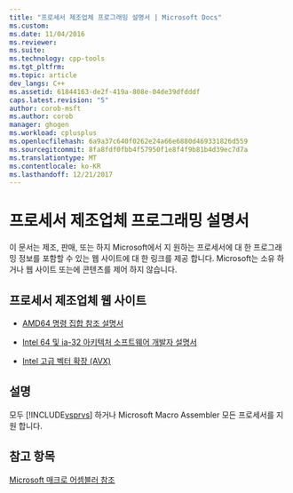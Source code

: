 ```yaml
---
title: "프로세서 제조업체 프로그래밍 설명서 | Microsoft Docs"
ms.custom: 
ms.date: 11/04/2016
ms.reviewer: 
ms.suite: 
ms.technology: cpp-tools
ms.tgt_pltfrm: 
ms.topic: article
dev_langs: C++
ms.assetid: 61844163-de2f-419a-808e-04de39dfdddf
caps.latest.revision: "5"
author: corob-msft
ms.author: corob
manager: ghogen
ms.workload: cplusplus
ms.openlocfilehash: 6a9a37c640f0262e24a66e6880d469331826d559
ms.sourcegitcommit: 8fa8fdf0fbb4f57950f1e8f4f9b81b4d39ec7d7a
ms.translationtype: MT
ms.contentlocale: ko-KR
ms.lasthandoff: 12/21/2017
---
```

# <a name="processor-manufacturer-programming-manuals"></a>프로세서 제조업체 프로그래밍 설명서
이 문서는 제조, 판매, 또는 하지 Microsoft에서 지 원하는 프로세서에 대 한 프로그래밍 정보를 포함할 수 있는 웹 사이트에 대 한 링크를 제공 합니다. Microsoft는 소유 하거나 웹 사이트 또는에 콘텐츠를 제어 하지 않습니다.  
  
## <a name="processor-manufacturer-websites"></a>프로세서 제조업체 웹 사이트  
  
-   [AMD64 명령 집합 참조 설명서](http://go.microsoft.com/fwlink/p/?LinkID=219796)  
  
-   [Intel 64 및 ia-32 아키텍처 소프트웨어 개발자 설명서](http://go.microsoft.com/fwlink/p/?LinkID=219798)  
  
-   [Intel 고급 벡터 확장 (AVX)](http://go.microsoft.com/fwlink/p/?LinkID=219800)  
  
## <a name="remarks"></a>설명  
 모두 [!INCLUDE[vsprvs](../../assembler/masm/includes/vsprvs_md.md)] 하거나 Microsoft Macro Assembler 모든 프로세서를 지원 합니다.  
  
## <a name="see-also"></a>참고 항목  
 [Microsoft 매크로 어셈블러 참조](../../assembler/masm/microsoft-macro-assembler-reference.md)